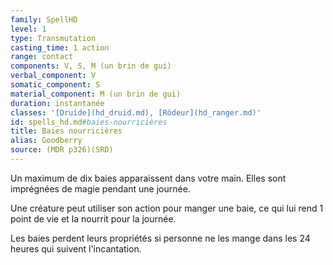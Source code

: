 ```yaml
---
family: SpellHD
level: 1
type: Transmutation
casting_time: 1 action
range: contact
components: V, S, M (un brin de gui)
verbal_component: V
somatic_component: S
material_component: M (un brin de gui)
duration: instantanée
classes: '[Druide](hd_druid.md), [Rôdeur](hd_ranger.md)'
id: spells_hd.md#baies-nourricières
title: Baies nourricières
alias: Goodberry
source: (MDR p326)(SRD)
---
```


Un maximum de dix baies apparaissent dans votre main. Elles sont imprégnées de magie pendant une journée.

Une créature peut utiliser son action pour manger une baie, ce qui lui rend 1 point de vie et la nourrit pour la journée.

Les baies perdent leurs propriétés si personne ne les mange dans les 24 heures qui suivent l'incantation.

